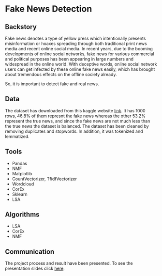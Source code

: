 # Fake News Detection

## Backstory

Fake news denotes a type of yellow press which intentionally presents misinformation or hoaxes spreading through both traditional print news media and recent online social media. In recent years, due to the booming developments of online social networks, fake news for various commercial and political purposes has been appearing in large numbers and widespread in the online world. With deceptive words, online social network users can get infected by these online fake news easily, which has brought about tremendous effects on the offline society already.

So, it is important to detect fake and real news.

## Data

The dataset has downloaded from this kaggle website [link](https://www.kaggle.com/clmentbisaillon/fake-and-real-news-dataset). It has 1000 rows, 46.8% of them represnt the fake news
whereas the other 53.2% represent the true news, and since the fake news are not much less than the true news the dataset is balanced.
The dataset has been cleaned by removing duplicates and stopwords. In addition, it was tokenized and lemmatized.

## Tools

- Pandas 
- NMF 
- Matplotlib 
- CountVectorizer, TfidfVectorizer
- Wordcloud
- CorEx
- Sklearn
- LSA


## Algorithms

- LSA
- CorEx
- NMF

## Communication

The project process and result have been presented. To see the presentation slides click [here](https://github.com/ahmedalsadan/Natural_Language_Processing-Fake_News_Detection/blob/main/Presentation%20Slides.pdf).



